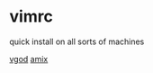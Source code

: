 # vimrc
quick install on all sorts of machines


[vgod](https://github.com/vgod/vimrc/blob/master/vimrc)
[amix](https://github.com/amix/vimrc)
